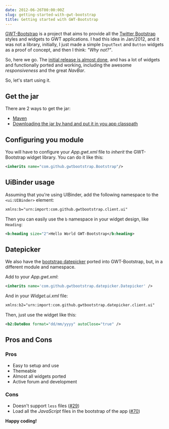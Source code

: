 ```yaml
---
date: 2012-06-26T00:00:00Z
slug: getting-started-with-gwt-bootstrap
title: Getting started with GWT-Bootstrap
---
```


[GWT-Bootstrap](http://gwtbootstrap.github.com) is a project that aims to
provide all the [Twitter Bootstrap](http://getbootstrap.com) styles
and widgets to GWT applications.
I had this idea in Jan/2012, and it was not a library, initially, I just
made a simple `InputText` and `Button` widgets as a proof of concept, and then
I think: _"Why not?"_.

So, here we go. The
[initial release is almost done](https://github.com/gwtbootstrap/gwt-bootstrap/issues?milestone=3&page=1&state=open),
and has a lot of widgets and functionally ported and working, including the
awesome _responsiveness_ and the great _NavBar_.

So, let's start using it.

## Get the jar

There are 2 ways to get the jar:

- [Maven](https://github.com/gwtbootstrap/gwt-bootstrap/wiki/Using-GWT-Bootstrap-Maven-Repository)
- [Downloading the jar by hand and put it in you app classpath](https://github.com/gwtbootstrap/gwt-bootstrap/downloads)

## Configuring you module

You will have to configure your _App.gwt.xml_ file to _inherit_ the
GWT-Bootstrap widget library. You can do it like this:

```xml
<inherits name="com.github.gwtbootstrap.Bootstrap"/>
```

## UiBinder usage

Assuming that you're using UIBinder, add the following namespace to
the `<ui:UIBinder>` element:

```xml
xmlns:b="urn:import:com.github.gwtbootstrap.client.ui"
```

Then you can easily use the `b` namespace in your widget design, like `Heading`:

```xml
<b:heading size="2">Hello World GWT-Bootstrap</b:heading>
```

## Datepicker

We also have the
[bootstrap datepicker](https://github.com/eternicode/bootstrap-datepicker)
ported into GWT-Bootstrap, but, in a different module and namespace.

Add to your _App.gwt.xml_:

```xml
<inherits name='com.github.gwtbootstrap.datepicker.Datepicker' />
```

And in your _Widget.ui.xml_ file:

```xml
xmlns:b2="urn:import:com.github.gwtbootstrap.datepicker.client.ui"
```

Then, just use the widget like this:

```xml
<b2:DateBox format="dd/mm/yyyy" autoClose="true" />
```

## Pros and Cons

### Pros

- Easy to setup and use
- Themeable
- Almost all widgets ported
- Active forum and development

### Cons

- Doesn't support `less` files ([#29](https://github.com/gwtbootstrap/gwt-bootstrap/issues/29))
- Load all the _JavaScript_ files in the bootstrap of the app ([#70](https://github.com/gwtbootstrap/gwt-bootstrap/issues/70))

**Happy coding!**
